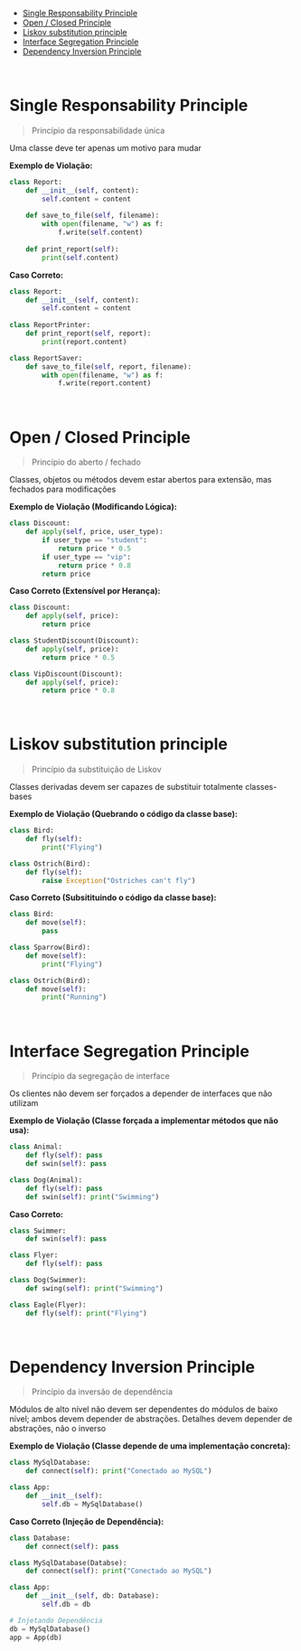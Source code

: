- [Single Responsability Principle](#single-responsability-principle)
- [Open / Closed Principle](#open--closed-principle)
- [Liskov substitution principle](#liskov-substitution-principle)
- [Interface Segregation Principle](#interface-segregation-principle)
- [Dependency Inversion Principle](#dependency-inversion-principle)

<br/>

# Single Responsability Principle
> Princípio da responsabilidade única

Uma classe deve ter apenas um motivo para mudar 

**Exemplo de Violação:**
``` python
class Report:
    def __init__(self, content):
        self.content = content
    
    def save_to_file(self, filename):
        with open(filename, "w") as f:
            f.write(self.content)
    
    def print_report(self):
        print(self.content)
```

**Caso Correto:**
``` python
class Report:
    def __init__(self, content):
        self.content = content
   
class ReportPrinter:
    def print_report(self, report):
        print(report.content)

class ReportSaver:
    def save_to_file(self, report, filename):
        with open(filename, "w") as f:
            f.write(report.content)
```

<br/>

# Open / Closed Principle
> Princípio do aberto / fechado

Classes, objetos ou métodos devem estar abertos para extensão, mas fechados para modificações

**Exemplo de Violação (Modificando Lógica):**
``` python
class Discount:
    def apply(self, price, user_type):
        if user_type == "student":
            return price * 0.5
        if user_type == "vip":
            return price * 0.8
        return price
```

**Caso Correto (Extensível por Herança):**
``` python
class Discount:
    def apply(self, price):
        return price

class StudentDiscount(Discount):
    def apply(self, price):
        return price * 0.5

class VipDiscount(Discount):
    def apply(self, price):
        return price * 0.8
```

<br/>


# Liskov substitution principle
> Princípio da substituição de Liskov

Classes derivadas devem ser capazes de substituir totalmente classes-bases

**Exemplo de Violação (Quebrando o código da classe base):**
``` python
class Bird:
    def fly(self):
        print("Flying")

class Ostrich(Bird):
    def fly(self):
        raise Exception("Ostriches can't fly")
```

**Caso Correto (Subsitituindo o código da classe base):**
``` python
class Bird:
    def move(self):
        pass

class Sparrow(Bird):
    def move(self):
        print("Flying")

class Ostrich(Bird):
    def move(self):
        print("Running")
```

<br/>

# Interface Segregation Principle
> Princípio da segregação de interface

Os clientes não devem ser forçados a depender de interfaces que não utilizam

**Exemplo de Violação (Classe forçada a implementar métodos que não usa):**
``` python
class Animal:
    def fly(self): pass
    def swin(self): pass

class Dog(Animal):
    def fly(self): pass
    def swin(self): print("Swimming")
```

**Caso Correto:**
``` python
class Swimmer:
    def swin(self): pass

class Flyer:
    def fly(self): pass

class Dog(Swimmer):
    def swing(self): print("Swimming")

class Eagle(Flyer):
    def fly(self): print("Flying")
```

<br/>

# Dependency Inversion Principle
> Princípio da inversão de dependência

Módulos de alto nível não devem ser dependentes do módulos de baixo nível; ambos devem depender de abstrações. Detalhes devem depender de abstrações, não o inverso

**Exemplo de Violação (Classe depende de uma implementação concreta):**
``` python
class MySqlDatabase:
    def connect(self): print("Conectado ao MySQL")

class App:
    def __init__(self):
        self.db = MySqlDatabase()
```

**Caso Correto (Injeção de Dependência):**
``` python
class Database:
    def connect(self): pass

class MySqlDatabase(Databse):
    def connect(self): print("Conectado ao MySQL")

class App:
    def __init__(self, db: Database):
        self.db = db

# Injetando Dependência
db = MySqlDatabase()
app = App(db)
```